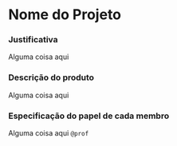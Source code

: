 # Nome do Projeto


### Justificativa
Alguma coisa aqui

### Descrição do produto
Alguma coisa aqui

### Especificação do papel de cada membro
Alguma coisa aqui `@prof`